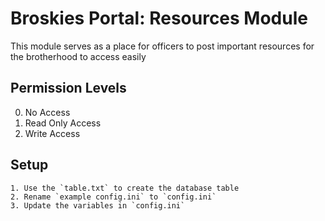 # Broskies Portal: Resources Module

This module serves as a place for officers to post important resources for the brotherhood to access easily

## Permission Levels
  0. No Access
  1. Read Only Access
  2. Write Access

## Setup
    1. Use the `table.txt` to create the database table
    2. Rename `example config.ini` to `config.ini`
    3. Update the variables in `config.ini`
